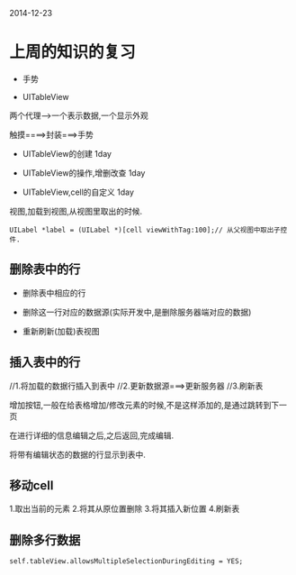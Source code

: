 2014-12-23

# 上周的知识的复习

- 手势

- UITableView


两个代理-->一个表示数据,一个显示外观

触摸====>封装===>手势

- UITableView的创建 1day
 
- UITableView的操作,增删改查 1day
 
- UITableView,cell的自定义 1day


视图,加载到视图,从视图里取出的时候.
```
UILabel *label = (UILabel *)[cell viewWithTag:100];// 从父视图中取出子控件.
```


## 删除表中的行

- 删除表中相应的行

- 删除这一行对应的数据源(实际开发中,是删除服务器端对应的数据)

- 重新刷新(加载)表视图

##  插入表中的行

//1.将加载的数据行插入到表中
//2.更新数据源===>更新服务器
//3.刷新表

增加按钮,一般在给表格增加/修改元素的时候,不是这样添加的,是通过跳转到下一页

在进行详细的信息编辑之后,之后返回,完成编辑.

将带有编辑状态的数据的行显示到表中.

## 移动cell

1.取出当前的元素
2.将其从原位置删除
3.将其插入新位置
4.刷新表

## 删除多行数据

```
self.tableView.allowsMultipleSelectionDuringEditing = YES;
```
